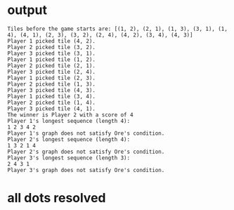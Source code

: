 # output
    Tiles before the game starts are: [(1, 2), (2, 1), (1, 3), (3, 1), (1, 4), (4, 1), (2, 3), (3, 2), (2, 4), (4, 2), (3, 4), (4, 3)]
    Player 1 picked tile (4, 2).
    Player 2 picked tile (3, 2).
    Player 3 picked tile (3, 1).
    Player 1 picked tile (1, 2).
    Player 2 picked tile (2, 1).
    Player 3 picked tile (2, 4).
    Player 1 picked tile (2, 3).
    Player 2 picked tile (1, 3).
    Player 3 picked tile (4, 3).
    Player 1 picked tile (3, 4).
    Player 2 picked tile (1, 4).
    Player 3 picked tile (4, 1).
    The winner is Player 2 with a score of 4
    Player 1's longest sequence (length 4):
    1 2 3 4 2
    Player 1's graph does not satisfy Ore's condition.
    Player 2's longest sequence (length 4):
    1 3 2 1 4
    Player 2's graph does not satisfy Ore's condition.
    Player 3's longest sequence (length 3):
    2 4 3 1
    Player 3's graph does not satisfy Ore's condition.

# all dots resolved